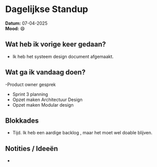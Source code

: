 # Dagelijkse Standup

**Datum:** 07-04-2025  
**Mood:** 😄

## Wat heb ik vorige keer gedaan?
- Ik heb het systeem design document afgemaakt. 

## Wat ga ik vandaag doen?
-Product owner gesprek 
- Sprint 3 planning
- Opzet maken Architectuur Design
- Opzet maken Modular design

## Blokkades
- Tijd. Ik heb een aardige backlog , maar het moet wel doable blijven.

## Notities / Ideeën
-